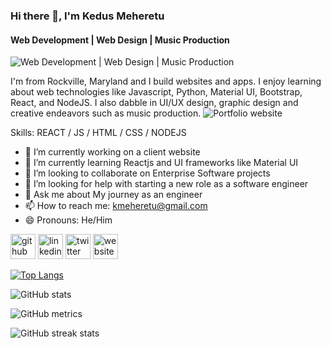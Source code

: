 ### Hi there 👋, I'm Kedus Meheretu
#### Web Development | Web Design |  Music Production
![Web Development | Web Design |  Music Production](https://pbs.twimg.com/profile_banners/2755554399/1641757730/1500x500)

I'm from Rockville, Maryland and I build websites and apps. I enjoy learning about web technologies like Javascript, Python, Material UI, Bootstrap, React, and NodeJS. I also dabble in UI/UX design, graphic design and creative endeavors such as music production. ![Portfolio website](https://www.kedusm.com/)

Skills: REACT / JS / HTML / CSS / NODEJS

- 🔭 I’m currently working on a client website 
- 🌱 I’m currently learning Reactjs and UI frameworks like Material UI 
- 👯 I’m looking to collaborate on Enterprise Software projects 
- 🤔 I’m looking for help with starting a new role as a software engineer 
- 💬 Ask me about My journey as an engineer 
- 📫 How to reach me: kmeheretu@gmail.com 
- 😄 Pronouns: He/Him 


[<img src='https://cdn.jsdelivr.net/npm/simple-icons@3.0.1/icons/github.svg' alt='github' height='40'>](https://github.com/kedusmeheretu)  [<img src='https://cdn.jsdelivr.net/npm/simple-icons@3.0.1/icons/linkedin.svg' alt='linkedin' height='40'>](https://www.linkedin.com/in/https://www.linkedin.com/mwlite/in/kedus-meheretu-b3218517a/)  [<img src='https://cdn.jsdelivr.net/npm/simple-icons@3.0.1/icons/twitter.svg' alt='twitter' height='40'>](https://twitter.com/https://twitter.com/Kdcodes_)  [<img src='https://cdn.jsdelivr.net/npm/simple-icons@3.0.1/icons/icloud.svg' alt='website' height='40'>](http://kedusm.com/)  

[![Top Langs](https://github-readme-stats.vercel.app/api/top-langs/?username=kedusmeheretu)](https://github.com/anuraghazra/github-readme-stats)

![GitHub stats](https://github-readme-stats.vercel.app/api?username=kedusmeheretu&show_icons=true)  

![GitHub metrics](https://metrics.lecoq.io/kedusmeheretu)  

![GitHub streak stats](https://streak-stats.demolab.com/?user=kedusmeheretu)  

